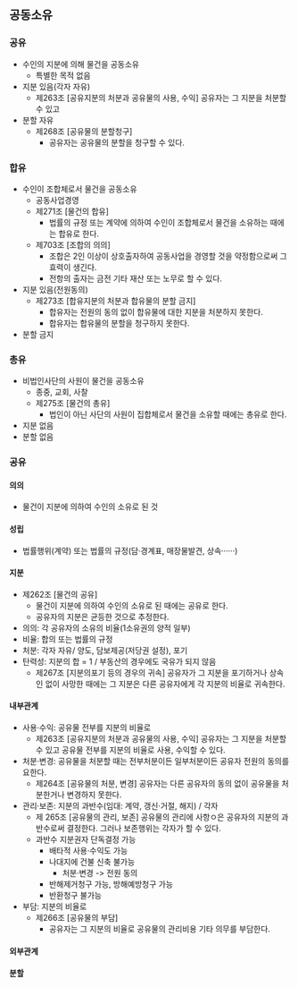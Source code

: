 ## 공동소유
### 공유
- 수인의 지분에 의해 물건을 공동소유
    - 특별한 목적 없음
- 지분 있음(각자 자유)
    - 제263조 [공유지분의 처분과 공유물의 사용, 수익] 공유자는 그 지분을 처분할 수 있고
- 분할 자유
    - 제268조 [공유물의 분할청구]
        - 공유자는 공유물의 분할을 청구할 수 있다.
### 합유
- 수인이 조합체로서 물건을 공동소유
    - 공동사업경영
    - 제271조 [물건의 합유]
        - 법률의 규정 또는 계약에 의하여 수인이 조합체로서 물건을 소유하는 때에는 합유로 한다.
    - 제703조 [조합의 의의]
        - 조합은 2인 이상이 상호출자하여 공동사업을 경영할 것을 약정함으로써 그 효력이 생긴다.
        - 전항의 출자는 금전 기타 재산 또는 노무로 할 수 있다.
- 지분 있음(전원동의)
    - 제273조 [합유지분의 처분과 합유물의 분할 금지]
        - 합유자는 전원의 동의 없이 합유물에 대한 지분을 처분하지 못한다.
        - 합유자는 합유물의 분할을 청구하지 못한다.
- 분할 금지
### 총유
- 비법인사단의 사원이 물건을 공동소유
    - 종중, 교회, 사찰
    - 제275조 [물건의 총유]
        - 법인이 아닌 사단의 사원이 집합체로서 물건을 소유할 때에는 총유로 한다.
- 지분 없음
- 분할 없음
### 공유
#### 의의
- 물건이 지분에 의하여 수인의 소유로 된 것
#### 성립
- 법률행위(계약) 또는 법률의 규정(담·경계표, 매장물발견, 상속······)
#### 지분
- 제262조 [물건의 공유]
    - 물건이 지분에 의하여 수인의 소유로 된 때에는 공유로 한다.
    - 공유자의 지분은 균등한 것으로 추정한다.
- 의의: 각 공유자의 소유의 비율(1소유권의 양적 일부)
- 비율: 합의 또는 법률의 규정
- 처분: 각자 자유/ 양도, 담보제공(저당권 설정), 포기
- 탄력성: 지분의 합 = 1 / 부동산의 경우에도 국유가 되지 않음
    - 제267조 [지분의포기 등의 경우의 귀속] 공유자가 그 지분을 포기하거나 상속인 없이 사망한 때에는 그 지분은 다른 공유자에게 각 지분의 비율로 귀속한다.
#### 내부관계
- 사용·수익: 공유물 전부를 지분의 비율로
    - 제263조 [공유지분의 처분과 공유물의 사용, 수익] 공유자는 그 지분을 처분할 수 있고 공유물 전부를 지분의 비율로 사용, 수익할 수 있다.
- 처분·변경: 공유물을 처분할 때는 전부처분이든 일부처분이든 공유자 전원의 동의를 요한다.
    - 제264조 [공유물의 처분, 변경] 공유자는 다른 공유자의 동의 없이 공유물을 처분한거나 변경하지 못한다.
- 관리·보존: 지분의 과반수(임대: 계약, 갱신·거절, 해지) / 각자
    - 제 265조 [공유물의 관리, 보존] 공유물의 관리에 사항ㅇ은 공유자의 지분의 과반수로써 결정한다. 그러나 보존행위는 각자가 할 수 있다.
    - 과반수 지분권자 단독결정 가능
        - 배타적 사용·수익도 가능
        - 나대지에 건불 신축 불가능
            - 처분·변경 -> 전원 동의
        - 반해제거청구 가능, 방해예방청구 가능
        - 반환청구 불가능
- 부담: 지분의 비율로
    - 제266조 [공유물의 부담]
        - 공유자는 그 지분의 비율로 공유물의 관리비용 기타 의무를 부담한다.
#### 외부관계
#### 분할
